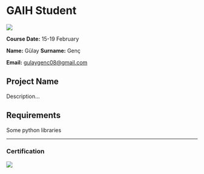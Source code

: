 # GAIH Student
![](img/logo.png)

**Course Date:** 15-19 February 

**Name:** Gülay 
**Surname:** Genç  

**Email:** gulaygenc08@gmail.com  
  

## Project Name
Description...

## Requirements
Some python libraries

---

### Certification
![](img/certificate_ex.png)

